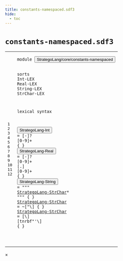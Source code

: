 ```yaml
---
title: constants-namespaced.sdf3
hide:
  - toc
---
```


# `constants-namespaced.sdf3`



[pdmosses/stratego/stratego.lang/src-gen/syntax/StrategoLang/core/constants-namespaced.sdf3]: https://github.com/pdmosses/stratego/blob/master/stratego.lang/src-gen/syntax/StrategoLang/core/constants-namespaced.sdf3 "The source file on GitHub"

<div class="sdf3"><table class="highlighttable"><tbody><tr><td class="linenos"><div class="linenodiv"><pre><span></span>1
2
3
4
5
6
7
8
9
10
11
12
</pre></div></td>
<td class="code"><pre><code><span class="keyword">module</span> <button class="modal-open" id="StrategoLang/core/constants-namespaced_1_8" title="Multi-file references" data-urls="../main-namespaced.sdf3/#StrategoLang/core/constants-namespaced_4_3 line 4; ../signatures-namespaced.sdf3/#StrategoLang/core/constants-namespaced_5_3 line 5; ../strategies-namespaced.sdf3/#StrategoLang/core/constants-namespaced_5_3 line 5; ../terms-namespaced.sdf3/#StrategoLang/core/constants-namespaced_5_3 line 5; ../../gradual-types/internal-namespaced.sdf3/#StrategoLang/core/constants-namespaced_5_3 line 5; ../../sugar/constants-namespaced.sdf3/#StrategoLang/core/constants-namespaced_5_3 line 5; ../../sugar/strategies-namespaced.sdf3/#StrategoLang/core/constants-namespaced_5_3 line 5">StrategoLang/core/constants-namespaced</button>


<span class="keyword">sorts</span> <span id="Int_4_7" title="Not referenced">Int</span><span class="keyword">-LEX</span> <span id="Real_4_15" title="Not referenced">Real</span><span class="keyword">-LEX</span> <span id="String_4_24" title="Not referenced">String</span><span class="keyword">-LEX</span> <span id="StrChar_4_35" title="Not referenced">StrChar</span><span class="keyword">-LEX</span>

<span class="keyword">lexical syntax</span>

  <button class="modal-open" id="StrategoLang-Int_8_3" title="Multi-file references" data-urls="../terms-namespaced.sdf3/#StrategoLang-Int_30_30 line 30; ../../gradual-types/internal-namespaced.sdf3/#StrategoLang-Int_44_93 line 44, 61, 76, 78, 79; ../../sugar/strategies-namespaced.sdf3/#StrategoLang-Int_56_37 line 56">StrategoLang-Int</button> = [\-]? [<span class="cons_Regular">0</span>-<span class="cons_Regular">9</span>]+ { }
  <button class="modal-open" id="StrategoLang-Real_9_3" title="Multi-file references" data-urls="../terms-namespaced.sdf3/#StrategoLang-Real_31_31 line 31; ../../sugar/strategies-namespaced.sdf3/#StrategoLang-Real_57_38 line 57">StrategoLang-Real</button> = [\-]? [<span class="cons_Regular">0</span>-<span class="cons_Regular">9</span>]+ [\.] [<span class="cons_Regular">0</span>-<span class="cons_Regular">9</span>]+ { }
  <button class="modal-open" id="StrategoLang-String_10_3" title="Multi-file references" data-urls="../signatures-namespaced.sdf3/#StrategoLang-String_46_35 line 46, 49; ../strategies-namespaced.sdf3/#StrategoLang-String_67_40 line 67; ../terms-namespaced.sdf3/#StrategoLang-String_32_30 line 32, 34; ../../gradual-types/internal-namespaced.sdf3/#StrategoLang-String_81_86 line 81, 96; ../../sugar/strategies-namespaced.sdf3/#StrategoLang-String_50_45 line 50, 51, 55, 59">StrategoLang-String</button> = <span class="cons_Lit">"\""</span> <a href="#StrategoLang-StrChar_11_3" id="StrategoLang-StrChar_10_30" title="Defined at line 11, 12">StrategoLang-StrChar</a>* <span class="cons_Lit">"\""</span> { }
  <a href="#StrategoLang-StrChar_10_30" id="StrategoLang-StrChar_11_3" title="Referenced at line 10">StrategoLang-StrChar</a> = ~[\"\\] { }
  <a href="#StrategoLang-StrChar_10_30" id="StrategoLang-StrChar_12_3" title="Referenced at line 10">StrategoLang-StrChar</a> = [\\] [<span class="cons_Regular">t</span><span class="cons_Regular">n</span><span class="cons_Regular">r</span><span class="cons_Regular">b</span><span class="cons_Regular">f</span>\"\'\\] { }

</code></pre></td></tr></tbody></table></div>

<div id="modal">
  <div id="modal-content">
    <span id="modal-close">&times;</span>
    <h2 id="modal-h2"></h2>
    <p  id="modal-p"></p>
    <ul id="modal-ul"></ul>
  </div>
</div>
